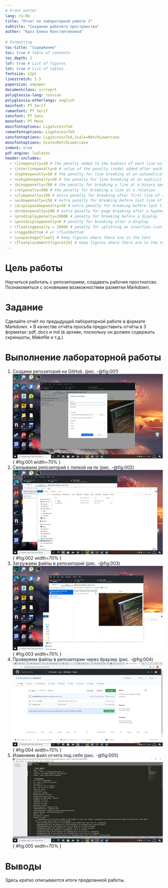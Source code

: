 ```yaml
---
# Front matter
lang: ru-RU
title: "Отчет по лабораторной работе 1"
subtitle: "Создание рабочего пространства"
author: "Кроз Елена Константиновна"

# Formatting
toc-title: "Содержание"
toc: true # Table of contents
toc_depth: 2
lof: true # List of figures
lot: true # List of tables
fontsize: 12pt
linestretch: 1.5
papersize: a4paper
documentclass: scrreprt
polyglossia-lang: russian
polyglossia-otherlangs: english
mainfont: PT Serif
romanfont: PT Serif
sansfont: PT Sans
monofont: PT Mono
mainfontoptions: Ligatures=TeX
romanfontoptions: Ligatures=TeX
sansfontoptions: Ligatures=TeX,Scale=MatchLowercase
monofontoptions: Scale=MatchLowercase
indent: true
pdf-engine: lualatex
header-includes:
  - \linepenalty=10 # the penalty added to the badness of each line within a paragraph (no associated penalty node) Increasing the value makes tex try to have fewer lines in the paragraph.
  - \interlinepenalty=0 # value of the penalty (node) added after each line of a paragraph.
  - \hyphenpenalty=50 # the penalty for line breaking at an automatically inserted hyphen
  - \exhyphenpenalty=50 # the penalty for line breaking at an explicit hyphen
  - \binoppenalty=700 # the penalty for breaking a line at a binary operator
  - \relpenalty=500 # the penalty for breaking a line at a relation
  - \clubpenalty=150 # extra penalty for breaking after first line of a paragraph
  - \widowpenalty=150 # extra penalty for breaking before last line of a paragraph
  - \displaywidowpenalty=50 # extra penalty for breaking before last line before a display math
  - \brokenpenalty=100 # extra penalty for page breaking after a hyphenated line
  - \predisplaypenalty=10000 # penalty for breaking before a display
  - \postdisplaypenalty=0 # penalty for breaking after a display
  - \floatingpenalty = 20000 # penalty for splitting an insertion (can only be split footnote in standard LaTeX)
  - \raggedbottom # or \flushbottom
  - \usepackage{float} # keep figures where there are in the text
  - \floatplacement{figure}{H} # keep figures where there are in the text
---
```


# Цель работы

Научаться работать с репозиторием, создавать рабочее простнатсво. Познакомиться
с основными возможностями разметки Markdown.

# Задание

Сделайте отчёт по предыдущей лабораторной работе в формате
Markdown.
• В качестве отчёта просьба предоставить отчёты в 3 форматах:
pdf, docx и md (в архиве, поскольку он должен содержать скриншоты, Makefile и т.д.)


# Выполнение лабораторной работы

1. Создаем репозиторий на GitHub. (рис. -@fig:001)
![рис 1](image/1.jpg){ #fig:001 width=70% }
2. Связываем репозиторий с папкой на пк (рис. -@fig:002)
![рис 2](image/2.jpg){ #fig:002 width=70% }
3. Загружаем файлы в репозиторий (рис. -@fig:003)
![рис 3](image/3.jpg){ #fig:003 width=70% }
4. Проверяем файлы в репозитории через браузер (рис. -@fig:004)
![рис 4](image/4.jpg){ #fig:004 width=70% }
5. Изменяем файл отчета под себя (рис. -@fig:005)
![рис 5](image/5.jpg){ #fig:005 width=70% }


# Выводы

Здесь кратко описываются итоги проделанной работы.
